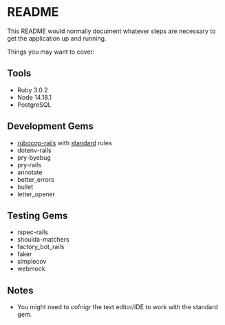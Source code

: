 # README

This README would normally document whatever steps are necessary to get the
application up and running.

Things you may want to cover:

## Tools

- Ruby 3.0.2
- Node 14.18.1
- PostgreSQL

## Development Gems

- [rubocop-rails](https://github.com/rubocop/rubocop-rails) with [standard](https://github.com/testdouble/standard) rules
- dotenv-rails
- pry-byebug
- pry-rails
- annotate
- better_errors
- bullet
- letter_opener
  
## Testing Gems

- rspec-rails
- shoulda-matchers
- factory_bot_rails
- faker
- simplecov
- webmock

## Notes

- You might need to cofnigr the text editor/IDE to work with the standard gem.